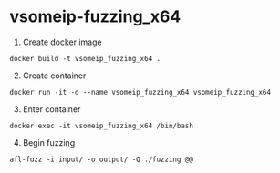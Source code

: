 # vsomeip-fuzzing_x64
1. Create docker image
```
docker build -t vsomeip_fuzzing_x64 .
```
2. Create container
```
docker run -it -d --name vsomeip_fuzzing_x64 vsomeip_fuzzing_x64
```
3. Enter container
```
docker exec -it vsomeip_fuzzing_x64 /bin/bash
```
4. Begin fuzzing
```
afl-fuzz -i input/ -o output/ -Q ./fuzzing @@
```
